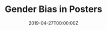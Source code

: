 ---
title: Gender Bias in Posters
summary: Using Deep Learning to Analyse Movie Posters for Gender Bias.
tags:
- Research Projects
- Machine Learning
- Computer Vision
date: "2019-04-27T00:00:00Z"

# Optional external URL for project (replaces project detail page).
external_link: "https://medium.com/analytics-vidhya/using-deep-learning-to-analyse-movie-posters-for-gender-bias-4c0f1557a051"

image:
  #caption: Photo by rawpixel on Unsplash
  focal_point: Smart

links:
url_code: ""
url_pdf: ""
url_slides: ""
url_video: ""

# Slides (optional).
#   Associate this project with Markdown slides.
#   Simply enter your slide deck's filename without extension.
#   E.g. `slides = "example-slides"` references `content/slides/example-slides.md`.
#   Otherwise, set `slides = ""`.
slides: ""
---